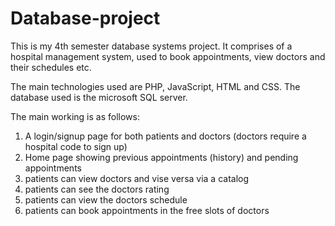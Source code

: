 # Database-project

This is my 4th semester database systems project. It comprises of a hospital management system, used to book appointments, view doctors and their schedules etc.

The main technologies used are PHP, JavaScript, HTML and CSS. The database used is the microsoft SQL server.

The main working is as follows:

1. A login/signup page for both patients and doctors (doctors require a hospital code to sign up)
2. Home page showing previous appointments (history) and pending appointments
3. patients can view doctors and vise versa via a catalog
4. patients can see the doctors rating
5. patients can view the doctors schedule
6. patients can book appointments in the free slots of doctors
